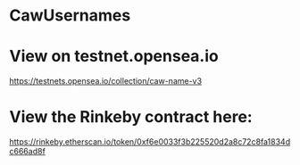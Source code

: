 # CawUsernames

# View on testnet.opensea.io
https://testnets.opensea.io/collection/caw-name-v3

# View the Rinkeby contract here:
https://rinkeby.etherscan.io/token/0xf6e0033f3b225520d2a8c72c8fa1834dc666ad8f
